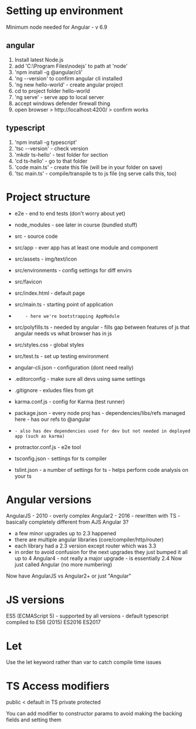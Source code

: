 # Setting up environment
Minimum node needed for Angular - v 6.9 

## angular 
1. Install latest Node.js
2. add 'C:\Program Files\nodejs' to path at 'node'
3. 'npm install -g @angular/cli'
4. 'ng --version'  to confirm angular cli installed
5. 'ng new hello-world'  - create angular project
6. cd to project folder hello-world
7. 'ng serve' - serve app to local server
8. accept windows defender firewall thing
9. open browser > http://localhost:4200/ > confirm works

## typescript
1. 'npm install -g typescript'
2. 'tsc --version' - check version
3. 'mkdir ts-hello' - test folder for section
4. 'cd ts-hello' - go to that folder
5. 'code main.ts' - create this file (will be in your folder on save)
6. 'tsc main.ts' - compile/transpile ts to js file (ng serve calls this, too)

# Project structure
* e2e - end to end tests (don't worry about yet)
* node_modules - see later in course (bundled stuff)

* src - source code
* src/app - ever app has at least one module and component
* src/assets - img/text/icon
* src/environments - config settings for diff envirs
* src/favicon
* src/index.html - default page
* src/main.ts - starting point of application
*         - here we're bootstrapping AppModule
* src/polyfills.ts - needed by angular - fills gap between features of js that angular needs vs what browser has in js
* src/styles.css - global styles
* src/test.ts - set up testing environment

* angular-cli.json - configuration (dont need really)
* .editorconfig - make sure all devs using same settings
* .gitignore - exludes files from git
* karma.conf.js - config for Karma (test runner)
* package.json - every node proj has - dependencies/libs/refs managed here - has our refs to @angular
*     - also has dev dependencies used for dev but not needed in deployed app (such as karma)
* protractor.conf.js - e2e tool
* tsconfig.json - settings for ts compiler
* tslint.json - a number of settings for ts - helps perform code analysis on your ts


# Angular versions
AngularJS - 2010 - overly complex
Angular2 - 2016 - rewritten with TS - basically completely different from AJS
Angular 3? 
- a few minor upgrades up to 2.3 happened
- there are multiple angular libraries (core/compiler/http/router)
- each library had a 2.3 version except router which was 3.3
- in order to avoid confusion for the next upgrades they just bumped it all up to 4
Angular4 - not really a major upgrade - is essentially 2.4
Now just called Angular (no more numbering)

Now have AngularJS vs Angular2+ or just "Angular"


# JS versions
ES5 (ECMAScript 5) - supported by all versions - default typescript compiled to 
ES6 (2015)
ES2016
ES2017

# Let
Use the let keyword rather than var to catch compile time issues

# TS Access modifiers
public < default in TS
private
protected

You can add modifier to constructor params to avoid making the backing fields and setting them

